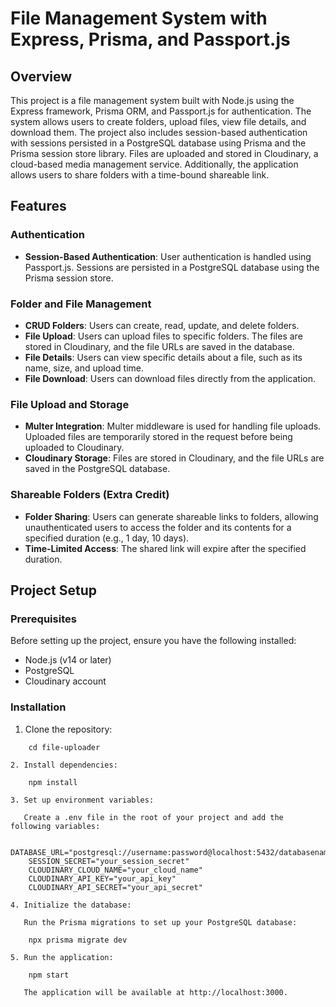 # File Management System with Express, Prisma, and Passport.js

## Overview

This project is a file management system built with Node.js using the Express framework, Prisma ORM, and Passport.js for authentication. The system allows users to create folders, upload files, view file details, and download them. The project also includes session-based authentication with sessions persisted in a PostgreSQL database using Prisma and the Prisma session store library. Files are uploaded and stored in Cloudinary, a cloud-based media management service. Additionally, the application allows users to share folders with a time-bound shareable link.

## Features

### Authentication

- **Session-Based Authentication**: User authentication is handled using Passport.js. Sessions are persisted in a PostgreSQL database using the Prisma session store.

### Folder and File Management

- **CRUD Folders**: Users can create, read, update, and delete folders.
- **File Upload**: Users can upload files to specific folders. The files are stored in Cloudinary, and the file URLs are saved in the database.
- **File Details**: Users can view specific details about a file, such as its name, size, and upload time.
- **File Download**: Users can download files directly from the application.

### File Upload and Storage

- **Multer Integration**: Multer middleware is used for handling file uploads. Uploaded files are temporarily stored in the request before being uploaded to Cloudinary.
- **Cloudinary Storage**: Files are stored in Cloudinary, and the file URLs are saved in the PostgreSQL database.

### Shareable Folders (Extra Credit)

- **Folder Sharing**: Users can generate shareable links to folders, allowing unauthenticated users to access the folder and its contents for a specified duration (e.g., 1 day, 10 days).
- **Time-Limited Access**: The shared link will expire after the specified duration.

## Project Setup

### Prerequisites

Before setting up the project, ensure you have the following installed:

- Node.js (v14 or later)
- PostgreSQL
- Cloudinary account

### Installation

1. Clone the repository:

```git clone https://github.com/SamuelFerfort/file-uploader.git
    cd file-uploader

2. Install dependencies:

    npm install

3. Set up environment variables:

   Create a .env file in the root of your project and add the following variables:

    DATABASE_URL="postgresql://username:password@localhost:5432/databasename"
    SESSION_SECRET="your_session_secret"
    CLOUDINARY_CLOUD_NAME="your_cloud_name"
    CLOUDINARY_API_KEY="your_api_key"
    CLOUDINARY_API_SECRET="your_api_secret"

4. Initialize the database:

   Run the Prisma migrations to set up your PostgreSQL database:

    npx prisma migrate dev

5. Run the application:

    npm start

   The application will be available at http://localhost:3000.

